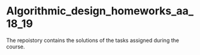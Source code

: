 # Algorithmic_design_homeworks_aa_18_19
The repoistory contains the solutions of the tasks assigned during the course.
